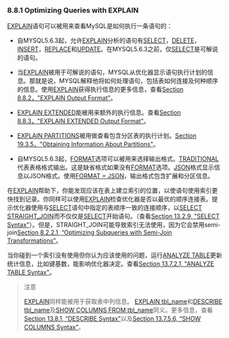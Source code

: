 ### 8.8.1 Optimizing Queries with EXPLAIN

[EXPLAIN](#)语句可以被用来查看MySQL是如何执行一条语句的：

- 自MYSQL5.6.3起，允许[EXPLAIN](#)分析的语句有[SELECT](#)，[DELETE](#)，[INSERT](#)，[REPLACE](#)和[UPDATE](#)。在MYSQL5.6.3之前，仅[SELECT](#)是可解说的语句。

- 当[EXPLAIN](#)被用于可解说的语句，MYSQL从优化器显示语句执行计划的信息。那就是说，MYSQL解释他将如何处理语句，包括表如何连接及何种顺序的信息。使用[EXPLAIN](#)获得执行信息的更多信息，查看[Section 8.8.2，"EXPLAIN Output Format"](TODO)。

- [EXPLAIN EXTENDED](#)能被用来额外的执行信息。查看[Section 8.8.3，"EXPLAIN EXTENDED Output Format"](TODO)。

- [EXPLAIN PARTITIONS](#)被用做查看包含分区表的执行计划。[Section 19.3.5，"Obtaining Information About Partitions"](TODO)。

- 自MYSQL5.6.3起，[FORMAT](#)选项可以被用来选择输出格式。[TRADITIONAL](#)代表表格格式输出。这是缺省格式如果没有[FORMAT](#)选项。[JSON](#)格式显示信息以JSON格式。使用[FORMAT = JSON](#)，输出格式包含扩展和分区信息。


在[EXPLAIN](#)帮助下，你能发现应该在表上建立索引的位置，以使语句使用索引更快找到记录。你同样可以使用[EXPLAIN](#)检查优化器是否以最优的顺序连接表。提示优化器使用与[SELECT](#)语句中指定的表顺序一致的连接顺序，以[SELECT STRAIGHT_JOIN](#)而不仅仅是[SELECT](#)开始语句。（查看[Section 13.2.9, "SELECT Syntax"](TODO)）。但是，STRAIGHT_JOIN可能导致索引无法使用，因为它会禁用semi-join[Section 8.2.2.1, “Optimizing Subqueries with Semi-Join Transformations”](TODO)。

当你碰到一个索引没有使用但你认为应该使用的问题，运行[ANALYZE TABLE](#)更新统计信息，比如键基数，能影响优化器决定。查看[Section 13.7.2.1, "ANALYZE TABLE Syntax"](TODO)。

> 注意
>  
> [EXPLAIN](#)同样能被用于获取表中列信息。 [EXPLAIN tbl_name](#)和[DESCRIBE tbl_name](#)及[SHOW COLUMNS FROM tbl_name](#)同义。更多信息，查看[Section 13.8.1, “DESCRIBE Syntax”](TODO)以及[Section 13.7.5.6, “SHOW COLUMNS Syntax”](TODO)。
